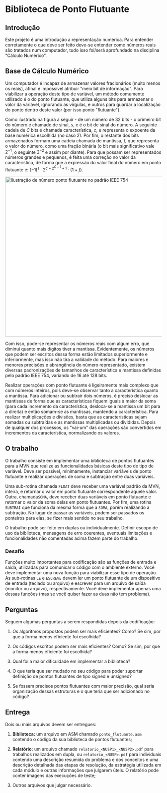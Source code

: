 # Biblioteca de Ponto Flutuante

## Introdução

Este projeto é uma introdução a representação numérica. Para entender
corretamente o que deve ser feito deve-se entender como números reais
são tratados num computador, tudo isso foi/será aprofundado na
disciplina "Cálculo Numérico".

## Base de Cálculo Numérico

Um computador é incapaz de armazenar valores fracionários (muito menos
os reais), afinal é impossível atribuir "meio bit de informação". Para
viabilizar a operação deste tipo de variável, um método comumente
utilizado é o do ponto flutuante, que utiliza alguns bits para armazenar
o valor da variável, ignorando as vírgulas, e outros para guardar a
localização do ponto dentro deste valor (por isso ponto "flutuante").

Como ilustrado na figura a seguir - de um número de 32 bits -
o primeiro bit do número é chamado de sinal, $s$, e é o bit de sinal do
número. A seguinte cadeia de $C$ bits é chamada característica, $c$, e
representa o expoente da base numérica escolhida (no caso 2). Por fim, o
restante dos bits armazenados formam uma cadeia chamada de mantissa,
$f$, que representa o valor do número, como uma fração binária (o bit
mais significativo vale $2^{-1}$, o seguinte $2^{-2}$ e assim por
diante). Para que possam ser representados números grandes e pequenos, é
feita uma correção no valor da característica, de forma que a expressão
do valor final do número em ponto flutuante é:
$(-1)^s\cdot2^{c-2^{C-1}+1}\cdot(1+f)$.

<a title="Vectorization:  Stannered, CC BY-SA 3.0 &lt;http://creativecommons.org/licenses/by-sa/3.0/&gt;, via Wikimedia Commons" href="https://commons.wikimedia.org/wiki/File:Float_example.svg">
    <img width="512" alt="Ilustração de número ponto flutuante no padrão IEEE 754" src="https://upload.wikimedia.org/wikipedia/commons/thumb/d/d2/Float_example.svg/512px-Float_example.svg.png" style="background-color: white">
</a>

Com isso, pode-se representar os números reais com algum erro, que
diminui quanto mais dígitos tiver a mantissa. Evidentemente, os números
que podem ser escritos dessa forma estão limitados superiormente e
inferiormente, mas isso não tira a validade do método. Para maiores e
menores precisões e abrangência do número representado, existem diversas
padronizações de tamanhos de característica e mantissa definidas pelo
padrão IEEE 754, variando de 16 até 128 bits.

Realizar operações com ponto flutuante é ligeiramente mais complexo que
com números inteiros, pois deve-se observar tanto a característica quanto a
mantissa. Para adicionar ou subtrair dois números, é preciso deslocar as
mantissas de forma que as características fiquem iguais à maior da soma
(para cada incremento da característica, desloca-se a mantissa um bit
para a direita) e então somam-se as mantissas, mantendo a
característica. Para realizar multiplicações e divisões, basta que as
características sejam somadas ou subtraídas e as mantissas multiplicadas
ou divididas. Depois de qualquer dos processos, os "vai-um" das
operações são convertidos em incrementos da característica, normalizando
os valores.

## O trabalho

O trabalho consiste em implementar uma biblioteca de pontos flutuantes
para a MVN que realize as funcionalidades básicas deste tipo de tipo de
variável. Deve ser possível, minimamente, instanciar variáveis de ponto
flutuante e realizar operações de soma e subtração entre duas variáveis.

Uma sub-rotina chamada `FLOAT` deve receber uma variável padrão da MVN,
inteira, e retornar o valor em ponto flutuante correspondente àquele
valor. Outra, chamada`SOMA`, deve receber duas variáveis em
ponto flutuante e retornar o valor da soma delas em ponto flutuantes.
Por fim, uma rotina `SUBTRAI` que funciona da mesma forma que a
`SOMA`, porém realizando a subtração. No lugar de passar as variáveis,
podem ser passados os ponteiros para elas, se fizer mais sentido no seu
trabalho.

O trabalho pode ser feito em duplas ou individualmente. Definir escopo
de uso da biblioteca, mensagens de erro coerentes, eventuais limitações
e funcionalidades não comentadas acima fazem parte do trabalho.

### Desafio

Funções muito importantes para codificação são as funções de
entrada e saída, utilizadas para comunicar o código com o ambiente
externo. Você deve implementar uma nova função para viabilizar esse tipo
de operação. As sub-rotinas `LE` e `ESCREVE` devem ler um ponto
flutuante de um dispositivo de entrada (teclado ou arquivo) e escrever
para um arquivo de saída (monitor ou arquivo), respectivamente. Você
deve implementar apenas uma dessas funções (mas se você quiser fazer as
duas não tem problema).

## Perguntas

Seguem algumas perguntas a serem respondidas depois da codificação:

1.  Os algoritmos propostos podem ser mais eficientes? Como? Se sim, por
    que a forma menos eficiente foi escolhida?

2.  Os códigos escritos podem ser mais eficientes? Como? Se sim, por que
    a forma menos eficiente foi escolhida?

3.  Qual foi a maior dificuldade em implementar a biblioteca?

4.  O que teria que ser mudado no seu código para poder suportar
    definição de pontos flutuantes de tipo signed e unsigned?

5.  Se fossem precisos pontos flutuantes com maior precisão, qual seria
    organização dessas estruturas e o que teria que ser adicionado no
    código?

## Entrega

Dois ou mais arquivos devem ser entregues:

1.  **Biblioteca:** um arquivo em ASM chamado `ponto_flutuante.asm`
    contendo o código da sua biblioteca de pontos flutuantes;

2.  **Relatório:** um arquivo chamado `relatorio_<NUSP1>_<NUSP2>.pdf` para
    trabalhos realizados em dupla, ou `relatorio_<NUSP>.pdf` para individuais
    contendo uma descrição resumida do problema e dos conceitos e uma descrição
    detalhada das etapas de resolução, da estratégia utilizada em cada módulo
    e outras informações que julgarem úteis. O relatório pode conter imagens
    das execuções de teste;

3.  Outros arquivos que julgar necessário.
